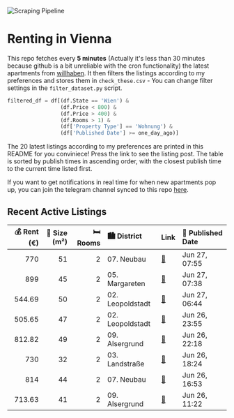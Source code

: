 ![Scraping Pipeline](https://github.com/AthomsG/renting-in-vienna/actions/workflows/run_pipeline.yml/badge.svg)


# Renting in Vienna

This repo fetches every **5 minutes** (Actually it's less than 30 minutes because github is a bit unreliable with the cron functionality) the latest apartments from [willhaben](https://www.willhaben.at/).
It then filters the listings according to my preferences and stores them in `check_these.csv` - You can change filter settings in the `filter_dataset.py` script.

```python
filtered_df = df[(df.State == 'Wien') & 
                 (df.Price < 800) &
                 (df.Price > 400) &
                 (df.Rooms > 1) &
                 (df['Property Type'] == 'Wohnung') &
                 (df['Published Date'] >= one_day_ago)]
```

The 20 latest listings according to my preferences are printed in this README for you conviniece! Press the link to see the listing post.
The table is sorted by publish times in ascending order, with the closest publish time to the current time listed first.

If you want to get notifications in real time for when new apartments pop up, you can join the telegram channel synced to this repo [here](https://t.me/+1HPAYOf5BSsyNTlk).

## Recent Active Listings

|   💰 Rent (€) |   📏 Size (m²) |   🛏️ Rooms | 🏙️ District      | Link                                                                                                                                                                                              | 📅 Published Date   |
|-------------:|--------------:|-----------:|:-----------------|:--------------------------------------------------------------------------------------------------------------------------------------------------------------------------------------------------|:-------------------|
|       770    |            51 |          2 | 07. Neubau       | [🔗](https://www.willhaben.at/iad/immobilien/d/mietwohnungen/wien/wien-1070-neubau/ruhige-51-m%C2%B2-altbaumiete-/-bandgasse-/-3.-stock-ohne-lift-/-durchgangszimmer-1522242787/)                  | Jun 27, 07:55      |
|       899    |            45 |          2 | 05. Margareten   | [🔗](https://www.willhaben.at/iad/immobilien/d/mietwohnungen/wien/wien-1050-margareten/3.-stock-sanierter-altbau%21-helle-2-zimmer-wohnung-ab-sofort-zu-vermieten---nur-nebenwohnsitz-1728845494/) | Jun 27, 07:38      |
|       544.69 |            50 |          2 | 02. Leopoldstadt | [🔗](https://www.willhaben.at/iad/immobilien/d/mietwohnungen/wien/wien-1020-leopoldstadt/%28reserviert%29-gemeindewohnung-direktvergabe-vormerkschein28.02.2025-1358765607/)                       | Jun 27, 06:44      |
|       505.65 |            47 |          2 | 02. Leopoldstadt | [🔗](https://www.willhaben.at/iad/immobilien/d/mietwohnungen/wien/wien-1020-leopoldstadt/direktvergabe-gemeindewohnung-2.-bezirk-2005461515/)                                                      | Jun 26, 23:55      |
|       812.82 |            49 |          2 | 09. Alsergrund   | [🔗](https://www.willhaben.at/iad/immobilien/d/mietwohnungen/wien/wien-1090-alsergrund/altbau-wohnung-49-m%C2%B2-jugendstil-haus-saniert-unbefristet-nahe-servitenviertel-746401006/)              | Jun 26, 22:18      |
|       730    |            32 |          2 | 03. Landstraße   | [🔗](https://www.willhaben.at/iad/immobilien/d/mietwohnungen/wien/wien-1030-landstra%C3%9Fe/blueground-id437-landstra%C3%9Fe-1799618051/)                                                          | Jun 26, 18:24      |
|       814    |            44 |          2 | 07. Neubau       | [🔗](https://www.willhaben.at/iad/immobilien/d/mietwohnungen/wien/wien-1070-neubau/44-m%C2%B2-urbaner-wohnraum-in-der-neustiftgasse-1629717728/)                                                   | Jun 26, 16:53      |
|       713.63 |            41 |          2 | 09. Alsergrund   | [🔗](https://www.willhaben.at/iad/immobilien/d/mietwohnungen/wien/wien-1090-alsergrund/liechtensteinstra%C3%9Fe-114:-2-zimmer-wohnung-mit-kfz-stellplatz-988402127/)                               | Jun 26, 11:22      |

